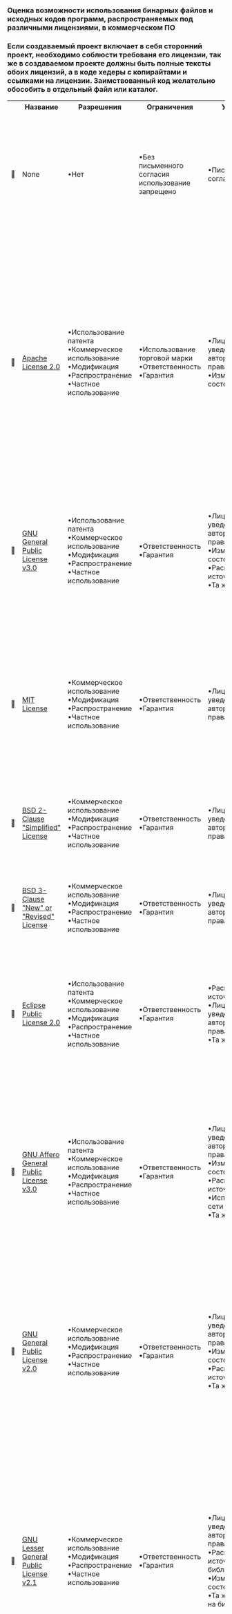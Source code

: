 ### Оценка возможности использования бинарных файлов и исходных кодов программ, распространяемых под различными лицензиями, в коммерческом ПО


### Если создаваемый проект включает в себя сторонний проект, необходимо соблюсти требованя его лицензии,  так же в создаваемом проекте должны быть полные тексты обоих лицензий, а в коде хедеры с копирайтами и ссылками на лицензии. Заимствованный код желательно обособить в отдельный файл или каталог.

<table>
  <tr>
    <th></th>
    <th>Название</th>
    <th>Разрешения</th>
    <th>Ограничения</th>
    <th>Условия</th>
    <th>Описание</th>
  </tr>
  <tr>
    <td>🔴</td>
    <td>None</td>
    <td>•Нет</td>
    <td>•Без письменного согласия использование запрещено</td>
    <td>•Письменное согласие</td>
    <td>• Использовать код в проектах запрещено<br>• На код распространяется закон об авторском праве<br>• Исключением является случай, когда автор дал Вам письменное разрешение на использование кода.</td>
  </tr>
  <tr>
    <td>🔵</td>
    <td><a href="Licensies/Apache-License-2.0.txt">Apache License 2.0</a></td>
    <td>•Использование патента<br>•Коммерческое использование<br>•Модификация<br>•Распространение<br>•Частное использование</td>
    <td>•Использование торговой марки<br>•Ответственность<br>•Гарантия</td>
    <td>•Лицензия и уведомление об авторских правах<br>•Изменения состояния</td>
    <td>• Сохранение авторских прав и лицензионных соглашений.<br>• Авторы предоставляют явное предоставление патентных прав.<br>• Проекты и модификации могут распространяться на разных условиях и без исходного кода.<br>• После внесения изменений необходимо документировать.<br>• Запрет другим использовать название проекта или его участников для продвижения производных проектов без письменного согласия.<br></td>
  </tr>
  <tr>
    <td>🔴</td>
    <td><a href="Licensies/GNU-General-Public-License-v3.0.txt">GNU General Public License v3.0</a></td>
    <td>•Использование патента<br>•Коммерческое использование<br>•Модификация<br>•Распространение<br>•Частное использование</td>
    <td>•Ответственность<br>•Гарантия</td>
    <td>•Лицензия и уведомление об авторских правах<br>•Изменения состояния<br>•Раскрыть источник<br>•Та же лицензия</td>
    <td>• Сохранение той же лицензии.<br>• Предоставление полного исходного кода проектов и модификаций.<br>• Включить описание авторских прав и лицензиий. <br>• Сохранение авторских прав и лицензионных соглашений.</td>
  </tr>
  <tr>
    <td>🔵</td>
    <td><a href="Licensies/MIT-License.txt">MIT License</a></td>
    <td>•Коммерческое использование<br>•Модификация<br>•Распространение<br>•Частное использование</td>
    <td>•Ответственность<br>•Гарантия</td>
    <td>•Лицензия и уведомление об авторских правах<br></td>
    <td>• Сохранение авторских прав и лицензионных соглашений.<br>• Проекты и модификации могут распространяться на разных условиях и без<br>  исходного кода.<br>• Можно использовать в коммерческих и некоммерческих целях и продавать<br>  данный код.<br>• Авторы не дают никаких гарантий работоспособности продукта.</td>
  </tr>
  <tr>
    <td>🔵</td>
    <td><a href="Licensies/BSD-2-Clause-Simplified-License.txt">BSD 2-Clause "Simplified" License</a></td>
    <td>•Коммерческое использование<br>•Модификация<br>•Распространение<br>•Частное использование</td>
    <td>•Ответственность<br>•Гарантия</td>
    <td>•Лицензия и уведомление об авторских правах<br></td>
    <td>• Незначительные отличия от лицензии MIT.</td>
  </tr>
  <tr>
    <td>🔵</td>
    <td><a href="Licensies/BSD-3-Clause-New-or-Revised-License.txt">BSD 3-Clause "New" or "Revised" License</a></td>
    <td>•Коммерческое использование<br>•Модификация<br>•Распространение<br>•Частное использование</td>
    <td>•Ответственность<br>•Гарантия</td>
    <td>•Лицензия и уведомление об авторских правах</td>
    <td>•Лицензия, аналогичная BSD но с  пунктом, который запрещает другим использовать название проекта или его участников для продвижения производных проектов без письменного согласия.</td>
  </tr>
  <tr>
    <td>🔴</td>
    <td><a href="Licensies/Eclipse-Public-License-2.0.txt">Eclipse Public License 2.0</a></td>
    <td>•Использование патента<br>•Коммерческое использование<br>•Модификация<br>•Распространение<br>•Частное использование</td>
    <td>•Ответственность<br>•Гарантия</td>
    <td>•Раскрыть источник<br>•Лицензия и уведомление об авторских правах<br>•Та же лицензия</td>
    <td>• Позволяет коммерчески лицензировать бинарные файлы.<br>• Для связанных проектов есть возможность использовать другие лицензии, в том числе коммерческие.</td>
  </tr>
  <tr>
    <td>🔴</td>
    <td><a href="Licensies/GNU-Affero-General-Public-License-v3.0.txt">GNU Affero General Public License v3.0</a></td>
    <td>•Использование патента<br>•Коммерческое использование<br>•Модификация<br>•Распространение<br>•Частное использование</td>
    <td>•Ответственность<br>•Гарантия</td>
    <td>•Лицензия и уведомление об авторских правах<br>•Изменения состояния<br>•Раскрыть источник<br>•Использование сети<br>•Та же лицензия</td>
    <td>• Предоставление полного исходного кода проектов и модификаций.<br>• Сохранение той же лицензии.<br>• Включить описание авторских прав и лицензиий.<br>• Сохранение авторских прав и лицензионных соглашений.<br>• Когда модифицированная версия используется для предоставления услуги по сети, должен быть доступен полный исходный код модифицированной версии.</td>
  </tr>
  <tr>
    <td>🔴</td>
    <td><a href="Licensies/GNU-General-Public-License-v2.0.txt">GNU General Public License v2.0</a></td>
    <td>•Коммерческое использование<br>•Модификация<br>•Распространение<br>•Частное использование</td>
    <td>•Ответственность<br>•Гарантия</td>
    <td>•Лицензия и уведомление об авторских правах<br>•Изменения состояния<br>•Раскрыть источник<br>•Та же лицензия</td>
    <td>• Предоставление полного исходного кода проектов и модификаций.<br>• Сохранение той же лицензии.<br>• Включить описание авторских прав и лицензиий.<br>• Существует несколько вариантов GNU GPL, каждый с разными требованиями.<br></td>
  </tr>
  <tr>
    <td>🔵</td>
    <td><a href="Licensies/GNU%20Lesser%20General%20Public%20License%20v2.1.txt">GNU Lesser General Public License v2.1</a></td>
    <td>•Коммерческое использование<br>•Модификация<br>•Распространение<br>•Частное использование</td>
    <td>•Ответственность<br>•Гарантия</td>
    <td>•Лицензия и уведомление об авторских правах<br>•Раскрыть источник библиотеки<br>•Изменения состояния<br>•Та же лицензия на библиотеку</td>
    <td>• Сохранение той же лицензии.<br>• Включить описание авторских прав и лицензиий.<br>• Если проект ссылается на бинарник с данной лицензией - ограничение не действует.<br>• Авторы не дают никаких гарантий работоспособности продукта.<br>• Документирование изменений(если Вы изменили исходную библиотеку, то должны задокументировать эти изменения).<br>• Раскрытие источника(Вы должны вместе с библиотекой указать ссылку на исходные коды оригинала).</td>
  </tr>
  <tr>
    <td>🔵</td>
    <td><a href="Licensies/GNU%20Lesser%20General%20Public%20License%20v3.0.txt">GNU Lesser General Public License v3.0</a></td>
    <td>•Коммерческое использование<br>•Модификация<br>•Распространение<br>•Использование патента<br>•Частное использование</td>
    <td>•Ответственность<br>•Гарантия</td>
    <td>•Лицензия и уведомление об авторских правах<br>•Раскрыть источник<br>•Изменения состояния<br>•Та же лицензия на библиотеку</td>
    <td>• Предоставление полного исходного кода проектов и модификаций.<br>• Сохранение той же лицензии.<br>• Включить описание авторских прав и лицензиий.<br>• Проект, использующий бинарник с данной лицензией через интерфейсы, предоставляемые бинарником, может распространяться на других условиях и без исходного кода.</td>
  </tr>
  <tr>
    <td>🔴</td>
    <td><a href="Licensies/Mozilla%20Public%20License%202.0.txt">Mozilla Public License 2.0</a></td>
    <td>•Использование патента<br>•Коммерческое использование<br>•Модификация<br>•Распространение<br>•Частное использование</td>
    <td>•Ответственность<br>•Использование торговой марки<br>•Гарантия</td>
    <td>•Раскрыть источник<br>•Лицензия и уведомление об авторских правах<br>•Та же лицензия</td>
    <td>• Предоставление полного исходного кода проектов и модификаций.<br>• Сохранение той же лицензии.<br>• Включить описание авторских прав и лицензий.<br>• Проект, использующий бинарник с данной лицензией может распространяться на других условиях и без исходного кода если бинарник не включен в проект. а распространяется как файл.<br></td>
  </tr>
  <tr>
    <td>🔵</td>
    <td><a href="Licensies/Unlicense.txt">The Unlicense</a></td>
    <td>•Коммерческое использование<br>•Модификация<br>•Распространение<br>•Частное использование</td>
    <td>•Ответственность<br>•Гарантия<br>•Отказа от прав</td>
    <td> </td>
    <td>• Модификации и более крупные проекты могут распространяться на разных условиях и без исходного кода.<br>• Можно ничего не указывать.<br>• Ограничений нет.</td>
  </tr>
</table>
